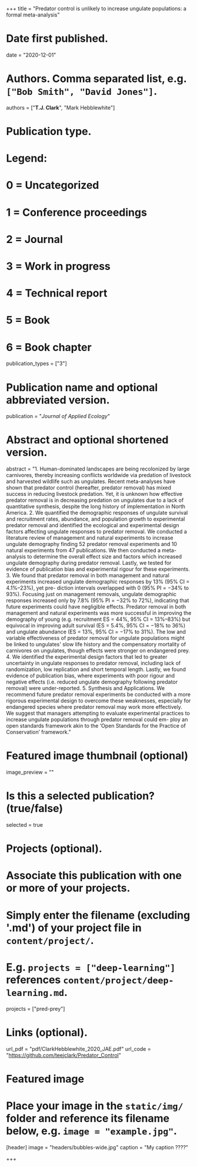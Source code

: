 +++
title = "Predator control is unlikely to increase ungulate populations: a formal meta-analysis"

# Date first published.
date = "2020-12-01"

# Authors. Comma separated list, e.g. `["Bob Smith", "David Jones"]`.
authors = ["**T.J. Clark**", "Mark Hebblewhite"]

# Publication type.
# Legend:
# 0 = Uncategorized
# 1 = Conference proceedings
# 2 = Journal
# 3 = Work in progress
# 4 = Technical report
# 5 = Book
# 6 = Book chapter
publication_types = ["3"]

# Publication name and optional abbreviated version.
publication = "*Journal of Applied Ecology*"

# Abstract and optional shortened version.
abstract = "1. Human-dominated landscapes are being recolonized by large carnivores, thereby increasing conflicts worldwide via predation of livestock and harvested wildlife such as ungulates. Recent meta-analyses have shown that predator control (hereafter, predator removal) has mixed success in reducing livestock predation. Yet, it is unknown how effective predator removal is in decreasing predation on ungulates due to a lack of quantitative synthesis, despite the long history of implementation in North America. 2. We quantified the demographic responses of ungulate survival and recruitment rates, abundance, and population growth to experimental predator removal and identified the ecological and experimental design factors affecting ungulate responses to predator removal. We conducted a literature review of management and natural experiments to increase ungulate demography finding 52 predator removal experiments and 10 natural experiments from 47 publications. We then conducted a meta-analysis to determine the overall effect size and factors which increased ungulate demography during predator removal. Lastly, we tested for evidence of publication bias and experimental rigour for these experiments. 3. We found that predator removal in both management and natural experiments increased ungulate demographic responses by 13% (95% CI = 4.1%–23%), yet pre- diction intervals overlapped with 0 (95% PI = −34% to 93%). Focusing just on management removals, ungulate demographic responses increased only by 7.8% (95% PI = −32% to 72%), indicating that future experiments could have negligible effects. Predator removal in both management and natural experiments was more successful in improving the demography of young (e.g. recruitment ES = 44%, 95% CI = 13%–83%) but equivocal in improving adult survival (ES = 5.4%, 95% CI = −18% to 36%) and ungulate abundance (ES = 13%, 95% CI = −17% to 31%). The low and variable effectiveness of predator removal for ungulate populations might be linked to ungulates' slow life history and the compensatory mortality of carnivores on ungulates, though effects were stronger on endangered prey. 4. We identified the experimental design factors that led to greater uncertainty in ungulate responses to predator removal, including lack of randomization, low replication and short temporal length. Lastly, we found evidence of publication bias, where experiments with poor rigour and negative effects (i.e. reduced ungulate demography following predator removal) were under-reported. 5. Synthesis and Applications. We recommend future predator removal experiments be conducted with a more rigorous experimental design to overcome these weaknesses, especially for endangered species where predator removal may work more effectively. We suggest that managers attempting to evaluate experimental practices to increase ungulate populations through predator removal could em- ploy an open standards framework akin to the ‘Open Standards for the Practice of Conservation’ framework."

# Featured image thumbnail (optional)
image_preview = ""

# Is this a selected publication? (true/false)
selected = true

# Projects (optional).
#   Associate this publication with one or more of your projects.
#   Simply enter the filename (excluding '.md') of your project file in `content/project/`.
#   E.g. `projects = ["deep-learning"]` references `content/project/deep-learning.md`.
projects = ["pred-prey"]

# Links (optional).
url_pdf = "pdf/ClarkHebblewhite_2020_JAE.pdf"
url_code = "https://github.com/teejclark/Predator_Control"


# Featured image
# Place your image in the `static/img/` folder and reference its filename below, e.g. `image = "example.jpg"`.
[header]
image = "headers/bubbles-wide.jpg"
caption = "My caption ????"

+++
